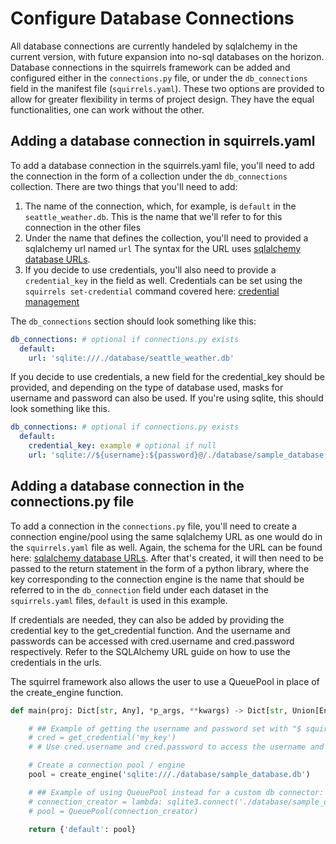 # Configure Database Connections

All database connections are currently handeled by sqlalchemy in the current version, with future expansion into no-sql databases on the horizon. Database connections in the squirrels framework can be added and configured either in the `connections.py` file, or under the `db_connections` field in the manifest file (`squirrels.yaml`). These two options are provided to allow for greater flexibility in terms of project design. They have the equal functionalities, one can work without the other.

## Adding a database connection in squirrels.yaml

To add a database connection in the squirrels.yaml file, you'll need to add the connection in the form of a collection under the `db_connections` collection. There are two things that you'll need to add:

1. The name of the connection, which, for example, is `default` in the `seattle_weather.db`. This is the name that we'll refer to for this connection in the other files
2. Under the name that defines the collection, you'll need to provided a sqlalchemy url named `url` The syntax for the URL uses [sqlalchemy database URLs](https://docs.sqlalchemy.org/en/20/core/engines.html#database-urls).
3. If you decide to use credentials, you'll also need to provide a `credential_key` in the field as well. Credentials can be set using the `squirrels set-credential` command covered here: [credential management](../cli/credentials.md)

The `db_connections` section should look something like this:

```yaml
db_connections: # optional if connections.py exists
  default:
    url: 'sqlite:///./database/seattle_weather.db'
```

If you decide to use credentials, a new field for the credential_key should be provided, and depending on the type of database used, masks for username and password can also be used. If you're using sqlite, this should look something like this.

```yaml
db_connections: # optional if connections.py exists
  default: 
    credential_key: example # optional if null
    url: 'sqlite://${username}:${password}@/./database/sample_database.db'
```

## Adding a database connection in the connections.py file

To add a connection in the `connections.py` file, you'll need to create a connection engine/pool using the same sqlalchemy URL as one would do in the `squirrels.yaml` file as well. Again, the schema for the URL can be found here: [sqlalchemy database URLs](https://docs.sqlalchemy.org/en/20/core/engines.html#database-urls). After that's created, it will then need to be passed to the return statement in the form of a python library, where the key corresponding to the connection engine is the name that should be referred to in the `db_connection` field under each dataset in the `squirrels.yaml` files, `default` is used in this example.

If credentials are needed, they can also be added by providing the credential key to the get_credential function. And the username and passwords can be accessed with cred.username and cred.password respectively. Refer to the SQLAlchemy URL guide on how to use the credentials in the urls.

The squirrel framework also allows the user to use a QueuePool in place of the create_engine function. 

```python
def main(proj: Dict[str, Any], *p_args, **kwargs) -> Dict[str, Union[Engine, Pool]]:

    # ## Example of getting the username and password set with "$ squirrels set-credential [key]"
    # cred = get_credential('my_key')
    # # Use cred.username and cred.password to access the username and password

    # Create a connection pool / engine
    pool = create_engine('sqlite:///./database/sample_database.db')

    # ## Example of using QueuePool instead for a custom db connector:
    # connection_creator = lambda: sqlite3.connect('./database/sample_database.db', check_same_thread=False)
    # pool = QueuePool(connection_creator)
    
    return {'default': pool}
```
